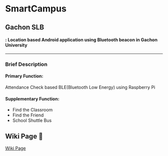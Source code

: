 # SmartCampus
## Gachon SLB
#### : Location based Android application	using Bluetooth beacon in Gachon University      

***

### **Brief Description**
#### **Primary Function**:
Attendance Check based BLE(Bluetooth Low Energy) using Raspberry Pi
#### **Supplementary Function**:
- Find the Classroom
- Find the Friend
- School Shuttle Bus

## Wiki Page :book:
[Wiki Page](https://github.com/Gachon-SLB/SmartCampus/wiki)
